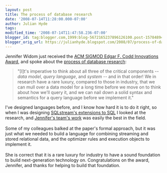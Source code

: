 ```yaml
---
layout: post
title: The process of database research
date: '2008-07-14T11:28:00.000-07:00'
author: Julian Hyde
tags: 
modified_time: '2008-07-14T11:47:58.236-07:00'
blogger_id: tag:blogger.com,1999:blog-5672165237896126100.post-1578489472903099001
blogger_orig_url: https://julianhyde.blogspot.com/2008/07/process-of-database-research.html
---
```


Jennifer Widom just received the <a href="http://www.sigmod.org/sigmodinfo/awards/#innovations">ACM SIGMOD Edgar F. Codd Innovations Award</a>, and spoke about the <a href="http://infoblog.stanford.edu/2008/07/database-research-principles-revealed.html">process of database research</a>:<br /><blockquote>"[I]t's imperative to think about all three of the critical components -- <i>data model</i>, <i>query language</i>, and<i> system</i> -- and in that order! We in research have a rare luxury, compared to those in industry, that we can mull over a data model for a long time before we move on to think about how we'll query it, and we can nail down a solid syntax and semantics for a query language before we implement it."</blockquote>I've designed languages before, and I know how hard it is to do it right, so when I was designing <a href="http://www.sqlstream.com/Products/SQLstream_RAMMS_White_Paper.pdf">SQLstream's extensions to SQL</a> I looked at the research, and <a href="http://dbpubs.stanford.edu:8090/pub/2003-67">Jennifer's team's work</a> was easily the best in the field.<br /><br />Some of my colleagues balked at the paper's formal approach, but it was just what we needed to build a language for combining streaming and stored relational data, and the optimizer rules and execution objects to implement it.<br /><br />She is correct that it is a rare luxury for industry to have a sound foundation to build next-generation technology on. Congratulations on the award, Jennifer, and thanks for helping to build that foundation.